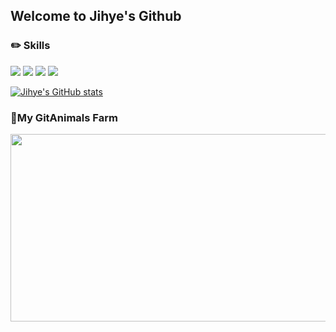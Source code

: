 <!--
**Jihye817/Jihye817** is a ✨ _special_ ✨ repository because its `README.md` (this file) appears on your GitHub profile.

Here are some ideas to get you started:

- 🔭 I’m currently working on ...
- 🌱 I’m currently learning ...
- 👯 I’m looking to collaborate on ...
- 🤔 I’m looking for help with ...
- 💬 Ask me about ...
- 📫 How to reach me: ...
- 😄 Pronouns: ...
- ⚡ Fun fact: ...
-->
## Welcome to Jihye's Github


### ✏️ Skills
<img src="https://img.shields.io/badge/Java-000000?style=flat&logoColor=white"/> <img src="https://img.shields.io/badge/springboot-6DB33F?style=flat&logo=springboot&logoColor=white"/> <img src="https://img.shields.io/badge/JavaScript-F7DF1E?style=flat&logo=JavaScript&logoColor=white"/> <img src="https://img.shields.io/badge/Vue-4FC08D?style=flat&logo=Vue.js&logoColor=white"/>

[![Jihye's GitHub stats](https://github-readme-stats.vercel.app/api?username=Jihye817&show_icons=true)](https://github.com/anuraghazra/github-readme-stats)

<!-- [![Solved.ac프로필](http://mazassumnida.wtf/api/generate_badge?boj=stella817)](https://solved.ac/stella817) -->

### 🐾My GitAnimals Farm
<a href="https://github.com/devxb/gitanimals">
<img
  src="https://render.gitanimals.org/farms/Jihye817"
  width="600"
  height="300"
/>
</a>

